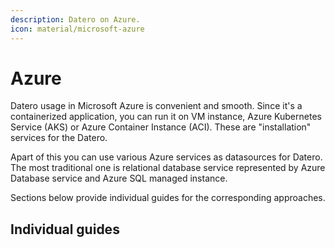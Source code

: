 ```yaml
---
description: Datero on Azure.
icon: material/microsoft-azure
---
```



# Azure
Datero usage in Microsoft Azure is convenient and smooth. 
Since it's a containerized application, you can run it on VM instance, Azure Kubernetes Service (AKS) or Azure Container Instance (ACI).
These are "installation" services for the Datero.

Apart of this you can use various Azure services as datasources for Datero.
The most traditional one is relational database service represented by Azure Database service and Azure SQL managed instance.

Sections below provide individual guides for the corresponding approaches.

## Individual guides
<!-- 
- [VM Instance](vm_instance.md)
- [GKE](gke.md)
- [Cloud Run](cloud_run.md)
- [Cloud SQL](cloud_sql.md)
-->